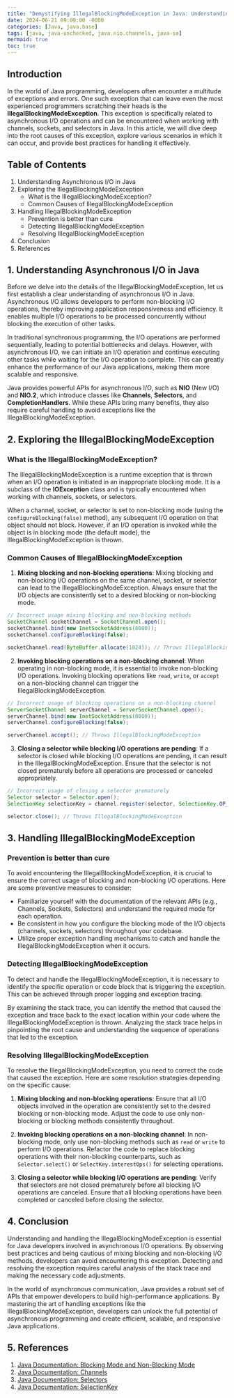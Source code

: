 ```yaml
---
title: "Demystifying IllegalBlockingModeException in Java: Understanding the Magic Behind Asynchronous Communication"
date: 2024-06-21 09:00:00 -0000
categories: [Java, java.base]
tags: [java, java-unchecked, java.nio.channels, java-se]
mermaid: true
toc: true
---
```



## Introduction

In the world of Java programming, developers often encounter a multitude of exceptions and errors. One such exception that can leave even the most experienced programmers scratching their heads is the **IllegalBlockingModeException**. This exception is specifically related to asynchronous I/O operations and can be encountered when working with channels, sockets, and selectors in Java. In this article, we will dive deep into the root causes of this exception, explore various scenarios in which it can occur, and provide best practices for handling it effectively.

## Table of Contents

1. Understanding Asynchronous I/O in Java
2. Exploring the IllegalBlockingModeException
    - What is the IllegalBlockingModeException?
    - Common Causes of IllegalBlockingModeException
3. Handling IllegalBlockingModeException
    - Prevention is better than cure
    - Detecting IllegalBlockingModeException
    - Resolving IllegalBlockingModeException
4. Conclusion
5. References

## 1. Understanding Asynchronous I/O in Java

Before we delve into the details of the IllegalBlockingModeException, let us first establish a clear understanding of asynchronous I/O in Java. Asynchronous I/O allows developers to perform non-blocking I/O operations, thereby improving application responsiveness and efficiency. It enables multiple I/O operations to be processed concurrently without blocking the execution of other tasks.

In traditional synchronous programming, the I/O operations are performed sequentially, leading to potential bottlenecks and delays. However, with asynchronous I/O, we can initiate an I/O operation and continue executing other tasks while waiting for the I/O operation to complete. This can greatly enhance the performance of our Java applications, making them more scalable and responsive.

Java provides powerful APIs for asynchronous I/O, such as **NIO** (New I/O) and **NIO.2**, which introduce classes like **Channels**, **Selectors**, and **CompletionHandlers**. While these APIs bring many benefits, they also require careful handling to avoid exceptions like the IllegalBlockingModeException.

## 2. Exploring the IllegalBlockingModeException

### What is the IllegalBlockingModeException?

The IllegalBlockingModeException is a runtime exception that is thrown when an I/O operation is initiated in an inappropriate blocking mode. It is a subclass of the **IOException** class and is typically encountered when working with channels, sockets, or selectors.

When a channel, socket, or selector is set to non-blocking mode (using the `configureBlocking(false)` method), any subsequent I/O operation on that object should not block. However, if an I/O operation is invoked while the object is in blocking mode (the default mode), the IllegalBlockingModeException is thrown.

### Common Causes of IllegalBlockingModeException

1. **Mixing blocking and non-blocking operations**: Mixing blocking and non-blocking I/O operations on the same channel, socket, or selector can lead to the IllegalBlockingModeException. Always ensure that the I/O objects are consistently set to a desired blocking or non-blocking mode.

```java
// Incorrect usage mixing blocking and non-blocking methods
SocketChannel socketChannel = SocketChannel.open();
socketChannel.bind(new InetSocketAddress(8080));
socketChannel.configureBlocking(false);

socketChannel.read(ByteBuffer.allocate(1024)); // Throws IllegalBlockingModeException
```

2. **Invoking blocking operations on a non-blocking channel**: When operating in non-blocking mode, it is essential to invoke non-blocking I/O operations. Invoking blocking operations like `read`, `write`, or `accept` on a non-blocking channel can trigger the IllegalBlockingModeException.

```java
// Incorrect usage of blocking operations on a non-blocking channel
ServerSocketChannel serverChannel = ServerSocketChannel.open();
serverChannel.bind(new InetSocketAddress(8080));
serverChannel.configureBlocking(false);

serverChannel.accept(); // Throws IllegalBlockingModeException
```

3. **Closing a selector while blocking I/O operations are pending**: If a selector is closed while blocking I/O operations are pending, it can result in the IllegalBlockingModeException. Ensure that the selector is not closed prematurely before all operations are processed or canceled appropriately.

```java
// Incorrect usage of closing a selector prematurely
Selector selector = Selector.open();
SelectionKey selectionKey = channel.register(selector, SelectionKey.OP_READ);

selector.close(); // Throws IllegalBlockingModeException
```

## 3. Handling IllegalBlockingModeException

### Prevention is better than cure

To avoid encountering the IllegalBlockingModeException, it is crucial to ensure the correct usage of blocking and non-blocking I/O operations. Here are some preventive measures to consider:

- Familiarize yourself with the documentation of the relevant APIs (e.g., Channels, Sockets, Selectors) and understand the required mode for each operation.
- Be consistent in how you configure the blocking mode of the I/O objects (channels, sockets, selectors) throughout your codebase.
- Utilize proper exception handling mechanisms to catch and handle the IllegalBlockingModeException when it occurs.

### Detecting IllegalBlockingModeException

To detect and handle the IllegalBlockingModeException, it is necessary to identify the specific operation or code block that is triggering the exception. This can be achieved through proper logging and exception tracing.

By examining the stack trace, you can identify the method that caused the exception and trace back to the exact location within your code where the IllegalBlockingModeException is thrown. Analyzing the stack trace helps in pinpointing the root cause and understanding the sequence of operations that led to the exception.

### Resolving IllegalBlockingModeException

To resolve the IllegalBlockingModeException, you need to correct the code that caused the exception. Here are some resolution strategies depending on the specific cause:

1. **Mixing blocking and non-blocking operations**: Ensure that all I/O objects involved in the operation are consistently set to the desired blocking or non-blocking mode. Adjust the code to use only non-blocking or blocking methods consistently throughout.

2. **Invoking blocking operations on a non-blocking channel**: In non-blocking mode, only use non-blocking methods such as `read` or `write` to perform I/O operations. Refactor the code to replace blocking operations with their non-blocking counterparts, such as `Selector.select()` or `SelectKey.interestOps()` for selecting operations.

3. **Closing a selector while blocking I/O operations are pending**: Verify that selectors are not closed prematurely before all blocking I/O operations are canceled. Ensure that all blocking operations have been completed or canceled before closing the selector.

## 4. Conclusion

Understanding and handling the IllegalBlockingModeException is essential for Java developers involved in asynchronous I/O operations. By observing best practices and being cautious of mixing blocking and non-blocking I/O methods, developers can avoid encountering this exception. Detecting and resolving the exception requires careful analysis of the stack trace and making the necessary code adjustments.

In the world of asynchronous communication, Java provides a robust set of APIs that empower developers to build high-performance applications. By mastering the art of handling exceptions like the IllegalBlockingModeException, developers can unlock the full potential of asynchronous programming and create efficient, scalable, and responsive Java applications.

## 5. References

1. [Java Documentation: Blocking Mode and Non-Blocking Mode](https://docs.oracle.com/en/java/javase/11/docs/api/java.base/java/nio/channels/SelectableChannel.html)
2. [Java Documentation: Channels](https://docs.oracle.com/en/java/javase/11/docs/api/java.base/java/nio/channels/package-summary.html)
3. [Java Documentation: Selectors](https://docs.oracle.com/en/java/javase/11/docs/api/java.base/java/nio/channels/Selector.html)
4. [Java Documentation: SelectionKey](https://docs.oracle.com/en/java/javase/11/docs/api/java.base/java/nio/channels/SelectionKey.html)
